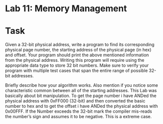 # Lab 11: Memory Management

# Task
Given a 32-bit physical address, write a program to find its corresponding physical page number, the starting address of the physical page (in hex) and offset. Your program should print the above mentioned information from the physical address. Writing this program will require using the appropriate data type to store 32 bit numbers. Make sure to verify your program with multiple test cases that span the entire range of possible 32-bit addresses.

Briefly describe how your algorithm works. Also mention if you notice some characteristic common between all of the starting addresses.
This Lab was basically about bit manipulation. To get the page number i have ANDed the physical address with 0xFF000 (32-bit) and then converted the basic number to hex and to get the offset i have ANDed the physical address with 0x00FFF. If the Number exceeds the 32-bit mark the compiler mis-reads the number’s sign and assumes it to be negative. This is a extreme case.